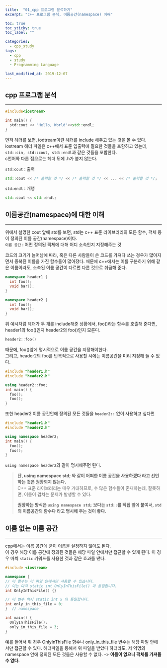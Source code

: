 ```yaml
---
title:  "01_cpp 프로그램 분석하기"
excerpt: "c++ 프로그램 분석, 이름공간(namespace) 이해"

toc: true
toc_sticky: true
toc_label: ""

categories:
  - cpp_study
tags:
  - cpp
  - study
  - Programming Language

last_modified_at: 2019-12-07  
---
```


## cpp 프로그램 분석

- - -

```cpp
#include<iostream>

int main() {
  std:cout << "Hello, World"<<std::endl;
}
```  

먼저 헤더를 보면, iodtream이란 헤더를 include 해주고 있는 것을 볼 수 있다.  
iostream 헤더 파일은 c++에서 표준 입출력에 필요한 것들을 포함하고 있는데,  
`std::cin, std::cout, std::endl`과 같은 것들을 포함한다.  
c언어와 다른 점으로는 헤더 뒤에 .h가 붙지 않는다.  

`std:cout` : 출력  

```cpp
std::cout << /* 출력할 것 */ << /* 출력할 것 */ << ... << /* 출력할 것 */;
```

`std:endl` : 개행  

```cpp  
std::cout << std::endl;
```

## 이름공간(namespace)에 대한 이해

- - -  

위에서 설명한 cout 앞에 std를 보면, std는 c++ 표준 라이브러리의 모든 함수, 객체 등이 정의된 이름 공간(namespace)이다.  
`이름 공간` : 어떤 정의된 객체에 대해 어디 소속인지 지정해주는 것  

코드의 크기가 늘어남에 따라, 혹은 다른 사람들이 쓴 코드를 가져다 쓰는 경우가 많아지면서 중복된 이름을 가진 함수들이 많아졌다. 때문에 c++에서는 이를 구분하기 위해 같은 이름이라도, 소속된 이름 공간이 다르면 다른 것으로 취급해 준다.

```cpp
namespace header1 {
  int foo();
  void bar();
}
```  

```cpp
namespace header2 {
  int foo();
  void bar();
}
```

위 예시처럼 헤더가 두 개를 include해준 상황에서, foo()라는 함수를 호출해 준다면, header1의 foo()인지 header2의 foo()인지 모른다.  

```cpp
header2::foo()
```  

때문에, foo()앞에 명시적으로 이름 공간을 지정해야한다.  
그리고, header2의 foo를 반복적으로 사용할 시에는 이름공간을 미리 지정해 둘 수 있다.  

```cpp
#include "header1.h"
#include "header2.h"

using header2::foo;
int main() {
  foo();
  foo();
}
```

또한 header2 이름 공간안에 정의된 모든 것들을 `header2::` 없이 사용하고 싶다면

```cpp
#include "header1.h"
#include "header2.h"

using namespace header2;
int main() {
  foo();
  foo();
}
```

`using namespace header2`와 같이 명시해주면 된다.  
> **단, using namespace std; 와 같이 어떠한 이름 공간을 사용하겠다 라고 선언하는 것은 권장되지 않는다.**  
> C++ 표준 라이브러리는 매우 거대하므로, 수 많은 함수들이 존재하는데, 잘못하면, 이름이 겹치는 문제가 발생할 수 있다.  
>  
> **권장하는 방식은 `using namespace std;` 보다는 `std::`를 직접 앞에 붙여서, `std`의 이름공간의 함수다 라고 명시해 주는 것이 좋다.**  

## 이름 없는 이름 공간

- - -

cpp에서는 이름 공간에 굳이 이름을 설정하지 않아도 된다.  
이 경우 해당 이름 공간에 정의된 것들은 해당 파일 안에서만 접근할 수 있게 된다. 이 경우 마치 `static` 키워드를 사용한 것과 같은 효과를 낸다.

```cpp
#include <iostream>

namespace {
// 이 함수는 이 파일 안에서만 사용할 수 있습니다.
// 이는 마치 static int OnlyInThisFile() 과 동일합니다.
int OnlyInThisFile() {}

// 이 변수 역시 static int x 와 동일합니다.
int only_in_this_file = 0;
}  // namespace

int main() {
  OnlyInThisFile();
  only_in_this_file = 3;
}
```

예를 들어서 위 경우 OnlyInThisFile 함수나 only_in_this_file 변수는 해당 파일 안에서만 접근할 수 있다. 헤더파일을 통해서 위 파일을 받았다 하더라도, 저 익명의 namespace 안에 정의된 모든 것들은 사용할 수 없다. -> **이름이 없으니 객체를 가져올수 없다.**
